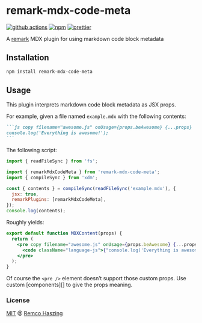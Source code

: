 # remark-mdx-code-meta

[![github actions](https://github.com/remcohaszing/remark-mdx-code-meta/actions/workflows/ci.yml/badge.svg)](https://github.com/remcohaszing/remark-mdx-code-meta/actions/workflows/ci.yml)
[![npm](https://img.shields.io/npm/v/remark-mdx-code-meta)](https://www.npmjs.com/package/remark-mdx-code-meta)
[![prettier](https://img.shields.io/badge/code_style-prettier-ff69b4.svg)](https://prettier.io)

A [remark](https://remark.js.org) MDX plugin for using markdown code block metadata

## Installation

```sh
npm install remark-mdx-code-meta
```

## Usage

This plugin interprets markdown code block metadata as JSX props.

For example, given a file named `example.mdx` with the following contents:

````markdown
```js copy filename="awesome.js" onUsage={props.beAwesome} {...props}
console.log('Everything is awesome!');
```
````

The following script:

```js
import { readFileSync } from 'fs';

import { remarkMdxCodeMeta } from 'remark-mdx-code-meta';
import { compileSync } from 'xdm';

const { contents } = compileSync(readFileSync('example.mdx'), {
  jsx: true,
  remarkPlugins: [remarkMdxCodeMeta],
});
console.log(contents);
```

Roughly yields:

```jsx
export default function MDXContent(props) {
  return (
    <pre copy filename="awesome.js" onUsage={props.beAwesome} {...props}>
      <code className="language-js">{"console.log('Everything is awesome!');\n"}</code>
    </pre>
  );
}
```

Of course the `<pre />` element doesn’t support those custom props. Use custom [components][] to
give the props meaning.

### License

[MIT](LICENSE.md) @ [Remco Haszing](https://github.com/remcohaszing)
